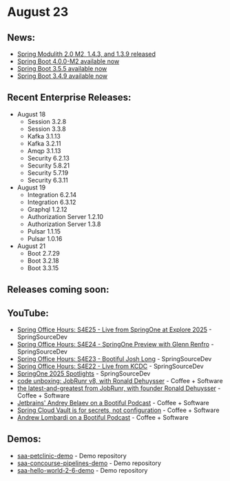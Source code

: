 # August 23

## News:

- [Spring Modulith 2.0 M2, 1.4.3, and 1.3.9 released](https://spring.io/blog/2025/08/22/spring-modulith-2-0-0-m2-1-4-3-and-1-3-9-released)
- [Spring Boot 4.0.0-M2 available now](https://spring.io/blog/2025/08/21/spring-boot-4-0-0-M2-available-now)
- [Spring Boot 3.5.5 available now](https://spring.io/blog/2025/08/21/spring-boot-3-5-5-available-now)
- [Spring Boot 3.4.9 available now](https://spring.io/blog/2025/08/21/spring-boot-3-4-9-available-now)

## Recent Enterprise Releases:

- August 18
  - Session 3.2.8
  - Session 3.3.8
  - Kafka 3.1.13
  - Kafka 3.2.11
  - Amqp 3.1.13
  - Security 6.2.13
  - Security 5.8.21
  - Security 5.7.19
  - Security 6.3.11
- August 19
  - Integration 6.2.14
  - Integration 6.3.12
  - Graphql 1.2.12
  - Authorization Server 1.2.10
  - Authorization Server 1.3.8
  - Pulsar 1.1.15
  - Pulsar 1.0.16
- August 21
  - Boot 2.7.29
  - Boot 3.2.18
  - Boot 3.3.15

## Releases coming soon:

## YouTube:

- [Spring Office Hours: S4E25 - Live from SpringOne at Explore 2025](https://www.youtube.com/watch?v=xbZVg_r2Iho) - SpringSourceDev
- [Spring Office Hours: S4E24 - SpringOne Preview with Glenn Renfro](https://www.youtube.com/watch?v=nJV7j2A8Yy8) - SpringSourceDev
- [Spring Office Hours: S4E23 - Bootiful Josh Long](https://www.youtube.com/watch?v=rSJelzKkQLM) - SpringSourceDev
- [Spring Office Hours: S4E22 - Live from KCDC](https://www.youtube.com/watch?v=ozPNymtx1_A) - SpringSourceDev
- [SpringOne 2025 Spotlights](https://www.youtube.com/watch?v=_gAe8vzS64w) - SpringSourceDev
- [code unboxing: JobRunr v8, with Ronald Dehuysser](https://www.youtube.com/watch?v=IdSf6dCkF20) - Coffee + Software
- [the latest-and-greatest from JobRunr, with founder Ronald Dehuysser](https://www.youtube.com/watch?v=qd9GzmDDsYo) - Coffee + Software
- [Jetbrains' Andrey Belaev on a Bootiful Podcast](https://www.youtube.com/watch?v=ES-uxV1zNok) - Coffee + Software
- [Spring Cloud Vault is for secrets, not configuration](https://www.youtube.com/watch?v=3bpO_iqRX_k) - Coffee + Software
- [Andrew Lombardi on a Bootiful Podcast](https://www.youtube.com/watch?v=xDdKVYRv12w) - Coffee + Software

## Demos:

- [saa-petclinic-demo](https://github.com/dashaun-tanzu/saa-petclinic-demo) - Demo repository
- [saa-concourse-pipelines-demo](https://github.com/dashaun-tanzu/saa-concourse-pipelines-demo) - Demo repository
- [saa-hello-world-2-6-demo](https://github.com/dashaun-tanzu/saa-hello-world-2-6-demo) - Demo repository

